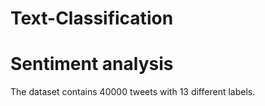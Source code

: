 # Text-Classification

# Sentiment analysis

The dataset contains 40000 tweets with 13 different labels.
